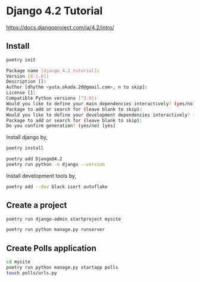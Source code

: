 # Django 4.2 Tutorial

https://docs.djangoproject.com/ja/4.2/intro/

## Install

```sh
poetry init

Package name [django_4.2_tutorial]:
Version [0.1.0]:
Description []:
Author [dhythm <yuta.okada.20@gmail.com>, n to skip]:
License []:
Compatible Python versions [^3.9]:
Would you like to define your main dependencies interactively? (yes/no) [yes]
Package to add or search for (leave blank to skip):
Would you like to define your development dependencies interactively? (yes/no) [yes]
Package to add or search for (leave blank to skip):
Do you confirm generation? (yes/no) [yes]
```

Install django by,

```sh
poetry install

poetry add Django@4.2
poetry run python -m django --version
```

Install development tools by,

```sh
poetry add --dev black isort autoflake
```

## Create a project

```sh
poetry run django-admin startproject mysite

poetry run python manage.py runserver
```

## Create Polls application

```sh
cd mysite
poetry run python manage.py startapp polls
touch polls/urls.py
```
